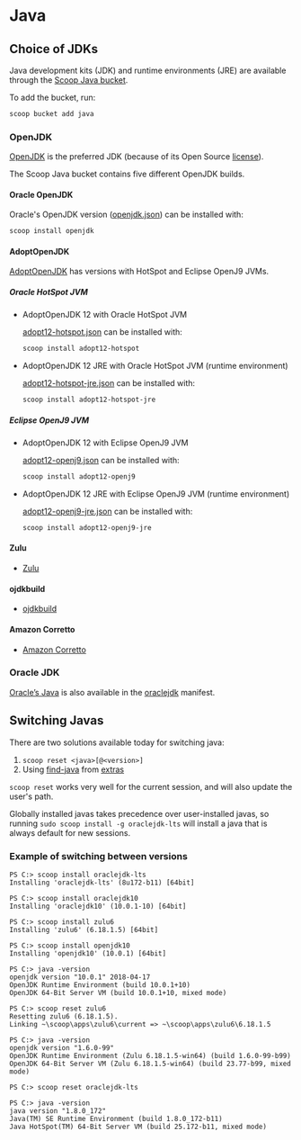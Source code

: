 # Java

## Choice of JDKs

Java development kits (JDK) and runtime environments (JRE) are available through the [Scoop Java bucket](https://github.com/ScoopInstaller/Java).

To add the bucket, run:

```powershell
scoop bucket add java
```

### OpenJDK

[OpenJDK](http://openjdk.java.net) is the preferred JDK (because of its Open Source [license](http://openjdk.java.net/legal/gplv2+ce.html)).

The Scoop Java bucket contains five different OpenJDK builds.

#### Oracle OpenJDK

Oracle's OpenJDK version ([openjdk.json](https://github.com/ScoopInstaller/Java/blob/master/bucket/openjdk.json)) can be installed with:

```powershell
scoop install openjdk
```

#### AdoptOpenJDK

[AdoptOpenJDK](https://adoptopenjdk.net) has versions with HotSpot and Eclipse OpenJ9 JVMs.

##### Oracle HotSpot JVM

- AdoptOpenJDK 12 with Oracle HotSpot JVM

  [adopt12-hotspot.json](https://github.com/ScoopInstaller/Java/blob/master/bucket/adopt12-hotspot.json) can be installed with:

  ```powershell
  scoop install adopt12-hotspot
  ```

- AdoptOpenJDK 12 JRE with Oracle HotSpot JVM (runtime environment)

  [adopt12-hotspot-jre.json](https://github.com/ScoopInstaller/Java/blob/master/bucket/adopt12-hotspot-jre.json) can be installed with:

  ```powershell
  scoop install adopt12-hotspot-jre
  ```

##### Eclipse OpenJ9 JVM

- AdoptOpenJDK 12 with Eclipse OpenJ9 JVM

  [adopt12-openj9.json](https://github.com/ScoopInstaller/Java/blob/master/bucket/adopt12-hotspot-jre.json) can be installed with:

  ```powershell
  scoop install adopt12-openj9
  ```

- AdoptOpenJDK 12 JRE with Eclipse OpenJ9 JVM (runtime environment)

  [adopt12-openj9-jre.json](https://github.com/ScoopInstaller/Java/blob/master/bucket/adopt12-hotspot-jre.json) can be installed with:

  ```powershell
  scoop install adopt12-openj9-jre
  ```

#### Zulu

- [Zulu](https://www.azul.com/products/zulu-and-zulu-enterprise)

#### ojdkbuild

- [ojdkbuild](https://github.com/ojdkbuild/ojdkbuild)

#### Amazon Corretto

- [Amazon Corretto](https://aws.amazon.com/corretto)

### Oracle JDK

[Oracle’s Java](https://www.oracle.com/technetwork/java/index.html) is also available in the [oraclejdk](https://github.com/ScoopInstaller/Java/blob/master/bucket/oraclejdk.json) manifest.

## Switching Javas

There are two solutions available today for switching java:

1. `scoop reset <java>[@<version>]`
2. Using [find-java](https://github.com/lukesampson/scoop-extras/blob/master/bucket/find-java.json) from [extras](https://github.com/lukesampson/scoop-extras)

`scoop reset` works very well for the current session, and will also update the user's path.

Globally installed javas takes precedence over user-installed javas, so running `sudo scoop install -g oraclejdk-lts` will install a java that is always default for new sessions.

### Example of switching between versions

```
PS C:> scoop install oraclejdk-lts
Installing 'oraclejdk-lts' (8u172-b11) [64bit]

PS C:> scoop install oraclejdk10
Installing 'oraclejdk10' (10.0.1-10) [64bit]

PS C:> scoop install zulu6
Installing 'zulu6' (6.18.1.5) [64bit]

PS C:> scoop install openjdk10
Installing 'openjdk10' (10.0.1) [64bit]

PS C:> java -version
openjdk version "10.0.1" 2018-04-17
OpenJDK Runtime Environment (build 10.0.1+10)
OpenJDK 64-Bit Server VM (build 10.0.1+10, mixed mode)

PS C:> scoop reset zulu6
Resetting zulu6 (6.18.1.5).
Linking ~\scoop\apps\zulu6\current => ~\scoop\apps\zulu6\6.18.1.5

PS C:> java -version
openjdk version "1.6.0-99"
OpenJDK Runtime Environment (Zulu 6.18.1.5-win64) (build 1.6.0-99-b99)
OpenJDK 64-Bit Server VM (Zulu 6.18.1.5-win64) (build 23.77-b99, mixed mode)

PS C:> scoop reset oraclejdk-lts

PS C:> java -version
java version "1.8.0_172"
Java(TM) SE Runtime Environment (build 1.8.0_172-b11)
Java HotSpot(TM) 64-Bit Server VM (build 25.172-b11, mixed mode)
```
